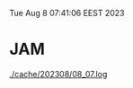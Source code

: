 Tue Aug  8 07:41:06 EEST 2023
# JAM
<a href='./cache/202308/08_07.log'>./cache/202308/08_07.log</a>
